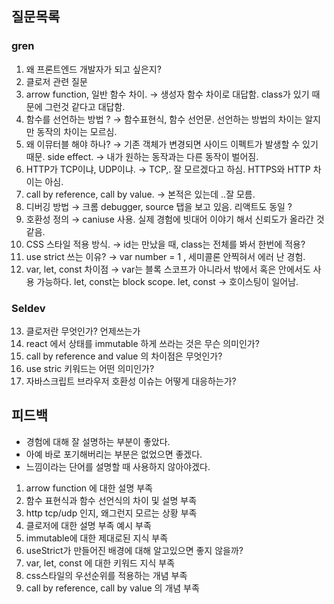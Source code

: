 ## 질문목록

### gren

1. 왜 프론트엔드 개발자가 되고 싶은지?
2. 클로저 관련 질문
3. arrow function, 일반 함수 차이. → 생성자 함수 차이로 대답함. class가 있기 때문에 그런것 같다고 대답함.
4. 함수를 선언하는 방법 ? → 함수표현식, 함수 선언문. 선언하는 방법의 차이는 알지만 동작의 차이는 모르심.
5. 왜 이뮤터블 해야 하나? → 기존 객체가 변경되면 사이드 이펙트가 발생할 수 있기 때문.
   side effect. → 내가 원하는 동작과는 다른 동작이 벌어짐.
6. HTTP가 TCP이냐, UDP이냐. → TCP,. 잘 모르겠다고 하심. HTTPS와 HTTP 차이는 아심.
7. call by reference, call by value. → 본적은 있는데 ..잘 모름.
8. 디버깅 방법 → 크롬 debugger, source 탭을 보고 있음. 리액트도 동일 ?
9. 호환성 정의 → caniuse 사용. 실제 경험에 빗대어 이야기 해서 신뢰도가 올라간 것 같음.
10. CSS 스타일 적용 방식. → id는 만났을 때, class는 전체를 봐서 한번에 적용?
11. use strict 쓰는 이유? → var number = 1 , 세미콜론 안찍혀서 에러 난 경험.
12. var, let, const 차이점 → var는 블록 스코프가 아니라서 밖에서 혹은 안에서도 사용 가능하다. let, const는 block scope. let, const → 호이스팅이 일어남.

### Seldev

13. 클로저란 무엇인가? 언제쓰는가
14. react 에서 상태를 immutable 하게 쓰라는 것은 무슨 의미인가?
15. call by reference and value 의 차이점은 무엇인가?
16. use stric 키워드는 어떤 의미인가?
17. 자바스크립트 브라우저 호환성 이슈는 어떻게 대응하는가?

## 피드백

- 경험에 대해 잘 설명하는 부분이 좋았다.
- 아예 바로 포기해버리는 부분은 없었으면 좋겠다.
- 느낌이라는 단어를 설명할 때 사용하지 않아야겠다.

1. arrow function 에 대한 설명 부족
2. 함수 표현식과 함수 선언식의 차이 및 설명 부족
3. http tcp/udp 인지, 왜그런지 모르는 상황 부족
4. 클로저에 대한 설명 부족 예시 부족
5. immutable에 대한 제대로된 지식 부족
6. useStrict가 만들어진 배경에 대해 알고있으면 좋지 않을까?
7. var, let, const 에 대한 키워드 지식 부족
8. css스타일의 우선순위를 적용하는 개념 부족
9. call by reference, call by value 의 개념 부족
